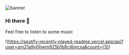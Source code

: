 ![banner](https://user-images.githubusercontent.com/46488832/159731149-0b29add4-8609-4368-b2aa-12eb056c5160.png)
### Hi there 👋
 
Feel free to listen to some music

!(https://spotify-recently-played-readme.vercel.app/api?user=qm21a9v0hwm925b1b8ci6mcxa&count={3})

